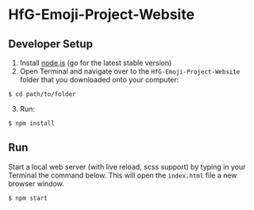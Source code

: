 HfG-Emoji-Project-Website
=========================

Developer Setup
---------------
1. Install [node.js](https://nodejs.org) (go for the latest stable version)
2. Open Terminal and navigate over to the `HfG-Emoji-Project-Website` folder that you downloaded onto your computer:

```
$ cd path/to/folder
```

3. Run:

```
$ npm install
```

Run
---

Start a local web server (with live reload, scss support) by typing in your Terminal the command below. This will open the `index.html` file  a new browser window.

```
$ npm start
```

